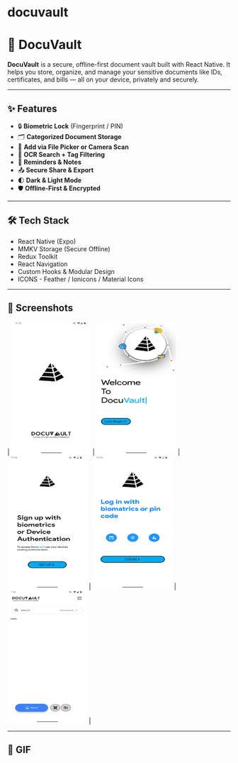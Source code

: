 # docuvault

# 🔐 DocuVault

**DocuVault** is a secure, offline-first document vault built with React Native. It helps you store, organize, and manage your sensitive documents like IDs, certificates, and bills — all on your device, privately and securely.

---

## ✨ Features

- 🔒 **Biometric Lock** (Fingerprint / PIN)
- 🗂️ **Categorized Document Storage**
- 📂 **Add via File Picker or Camera Scan**
- 🔎 **OCR Search + Tag Filtering**
- 📅 **Reminders & Notes**
- 📤 **Secure Share & Export**
- 🌓 **Dark & Light Mode**
- 🛡️ **Offline-First & Encrypted**

---

## 🛠 Tech Stack

- React Native (Expo)
- MMKV Storage (Secure Offline)
- Redux Toolkit
- React Navigation
- Custom Hooks & Modular Design
- ICONS - Feather / Ionicons / Material Icons

---

## 📸 Screenshots

| <img src="./assets/screenshots/1.png" width="180" height="300"/> | <img src="./assets/screenshots/2.png" width="180"  height="300" /> | <img src="./assets/screenshots/3.png" width="180"  height="300" /> | <img src="./assets/screenshots/4.png" width="180" height="300" /> | <img src="./assets/screenshots/5.png" width="180" height="300" /> |

---

## 📸 GIF
